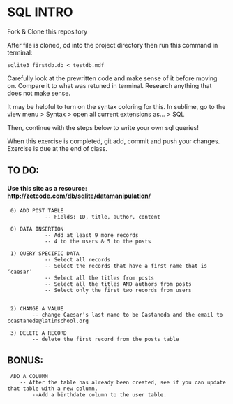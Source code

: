 # SQL INTRO
Fork & Clone this repository

After file is cloned, cd into the project directory then run this command in terminal:

	sqlite3 firstdb.db < testdb.mdf

Carefully look at the prewritten code and make sense of it before moving on. Compare it to what was retuned in terminal. Research anything that does not make sense. 

It may be helpful to turn on the syntax coloring for this. In sublime, go to the view menu > Syntax > open all current extensions as... > SQL

Then, continue with the steps below to write your own sql queries! 

When this exercise is completed, git add, commit and push your changes. Exercise is due at the end of class.

## TO DO:
#### Use this site as a resource: http://zetcode.com/db/sqlite/datamanipulation/

	 0) ADD POST TABLE
				-- Fields: ID, title, author, content 

	 0) DATA INSERTION
				-- Add at least 9 more records
				-- 4 to the users & 5 to the posts

	 1) QUERY SPECIFIC DATA
				-- Select all records
				-- Select the records that have a first name that is ‘caesar’
				-- Select all the titles from posts
				-- Select all the titles AND authors from posts
				-- Select only the first two records from users


	 2) CHANGE A VALUE
			-- change Caesar's last name to be Castaneda and the email to ccastaneda@latinschool.org

	 3) DELETE A RECORD
			-- delete the first record from the posts table


## BONUS: 
	 ADD A COLUMN
		-- After the table has already been created, see if you can update that table with a new column. 
			--Add a birthdate column to the user table. 

